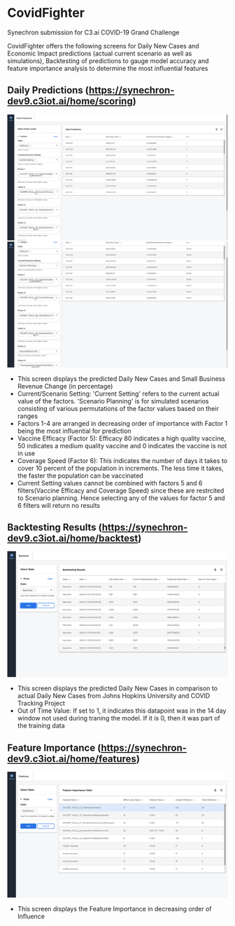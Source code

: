 # CovidFighter
Synechron submission for C3.ai COVID-19 Grand Challenge

CovidFighter offers the following screens for Daily New Cases and Economic Impact predictions (actual current scenario as well as simulations), Backtesting of predictions to gauge model accuracy and feature importance analysis to determine the most influential features

## Daily Predictions (https://synechron-dev9.c3iot.ai/home/scoring)

![Alt text](/Screens/predA.png?raw=true "Current Setting")
![Alt text](/Screens/predB.png?raw=true "Scenario Planning")

* This screen displays the predicted Daily New Cases and Small Business Revenue Change (in percentage)
* Current/Scenario Setting: 'Current Setting' refers to the current actual value of the factors. 'Scenario Planning' is for simulated scenarios consisting of various permutations of the factor values based on their ranges
* Factors 1-4 are arranged in decreasing order of importance with Factor 1 being the most influential for prediction
* Vaccine Efficacy (Factor 5): Efficacy 80 indicates a high quality vaccine, 50 indicates a medium quality vaccine and 0 indicates the vaccine is not in use
* Coverage Speed (Factor 6): This indicates the number of days it takes to cover 10 percent of the population in increments. The less time it takes, the faster the population can be vaccinated
* Current Setting values cannot be combined with factors 5 and 6 filters(Vaccine Efficacy and Coverage Speed) since these are restrcited to Scenario planning. Hence selecting any of the values for factor 5 and 6 filters will return no results


## Backtesting Results (https://synechron-dev9.c3iot.ai/home/backtest)

![Alt text](/Screens/backtest.png?raw=true "Backtesting Results")

* This screen displays the predicted Daily New Cases in comparison to actual Daily New Cases from Johns Hopkins University and COVID Tracking Project
* Out of Time Value: If set to 1, it indicates this datapoint was in the 14 day window not used during traning the model. If it is 0, then it was part of the training data

## Feature Importance (https://synechron-dev9.c3iot.ai/home/features)

![Alt text](/Screens/feature.png?raw=true "Feature Importance")

* This screen displays the Feature Importance in decreasing order of Influence